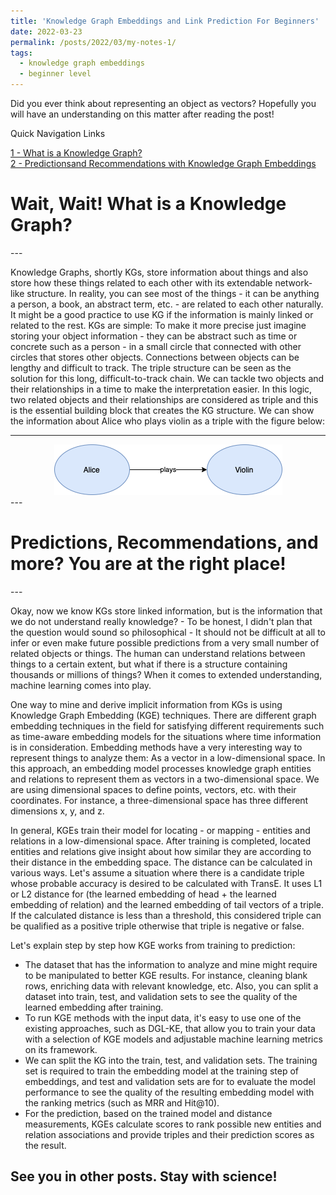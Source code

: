 ```yaml
---
title: 'Knowledge Graph Embeddings and Link Prediction For Beginners'
date: 2022-03-23
permalink: /posts/2022/03/my-notes-1/
tags:
  - knowledge graph embeddings
  - beginner level
---
```


 Did you ever think about representing an object as vectors? Hopefully you will have an understanding on this matter after reading the post!

Quick Navigation Links

<a href="#kg">1 - What is a Knowledge Graph?</a>
<br/>
<a href="#kge">2 - Predictionsand Recommendations with Knowledge Graph Embeddings</a>
<br/>

<div id = "kg">
        <h1>Wait, Wait! What is a Knowledge Graph?</h1>
</div>
---

Knowledge Graphs, shortly KGs, store information about things and also store how these things related to each other with its extendable network-like structure. In reality, you can see most of the things - it can be anything a person, a book, an abstract term, etc. - are related to each other naturally. It might be a good practice to use KG if the information is mainly linked or related to the rest. 
KGs are simple: To make it more precise just imagine storing your object information - they can be abstract such as time or concrete such as a person - in a small circle that connected with other circles that stores other objects. Connections between objects can be lengthy and difficult to track. The triple structure can be seen as the solution for this long, difficult-to-track chain. We can tackle two objects and their relationships in a time to make the interpretation easier. In this logic, two related objects and their relationships are considered as triple and this is the essential building block that creates the KG structure. We can show the information about Alice who plays violin as a triple with the figure below:

---
<div style="text-align: center;">
  <img src='/images/triple.png'>
</div>
---
<div id = "kge">
        <h1>Predictions, Recommendations, and more? You are at the right place!</h1>
</div>
---

Okay, now we know KGs store linked information, but is the information that we do not understand really knowledge?  - To be honest, I didn't plan that the question would sound so philosophical - It should not be difficult at all to infer or even make future possible predictions from a very small number of related objects or things. The human can understand relations between things to a certain extent, but what if there is a structure containing thousands or millions of things? When it comes to extended understanding, machine learning comes into play. 

One way to mine and derive implicit information from KGs is using Knowledge Graph Embedding (KGE) techniques. There are different graph embedding techniques in the field for satisfying different requirements such as time-aware embedding models for the situations where time information is in consideration. Embedding methods have a very interesting way to represent things to analyze them: As a vector in a low-dimensional space. In this approach, an embedding model processes knowledge graph entities and relations to represent them as vectors in a two-dimensional space. We are using dimensional spaces to define points, vectors, etc. with their coordinates. For instance, a three-dimensional space has three different dimensions x, y, and z. 

In general, KGEs train their model for locating - or mapping - entities and relations in a low-dimensional space. After training is completed, located entities and relations give insight about how similar they are according to their distance in the embedding space. The distance can be calculated in various ways. Let's assume a situation where there is a candidate triple whose probable accuracy is desired to be calculated with TransE. It uses L1 or L2 distance for (the learned embedding of head + the learned embedding of relation) and the learned embedding of tail vectors of a triple. If the calculated distance is less than a threshold, this considered triple can be qualified as a positive triple otherwise that triple is negative or false.

Let's explain step by step how KGE works from training to prediction:
- The dataset that has the information to analyze and mine might require to be manipulated to better KGE results. For instance, cleaning blank rows, enriching data with relevant knowledge, etc. Also, you can split a dataset into train, test, and validation sets to see the quality of the learned embedding after training. 
- To run KGE methods with the input data, it's easy to use one of the existing approaches, such as DGL-KE, that allow you to train your data with a selection of KGE models and adjustable machine learning metrics on its framework.
- We can split the KG into the train, test, and validation sets. The training set is required to train the embedding model at the training step of embeddings, and test and validation sets are for to evaluate the model performance to see the quality of the resulting embedding model with the ranking metrics (such as MRR and Hit@10).
- For the prediction, based on the trained model and distance measurements, KGEs calculate scores to rank possible new entities and relation associations and provide triples and their prediction scores as the result.



See you in other posts. Stay with science!
------